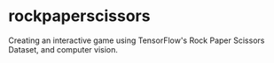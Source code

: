 # rockpaperscissors
Creating an interactive game using TensorFlow's Rock Paper Scissors Dataset, and computer vision. 
